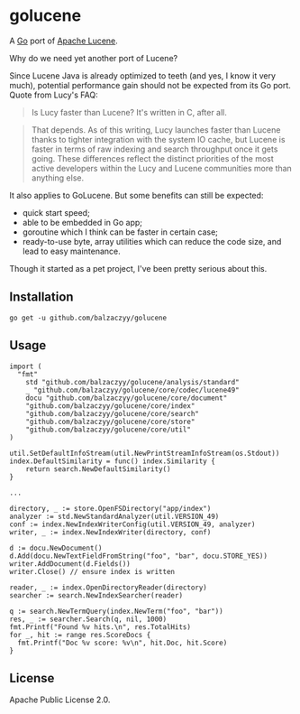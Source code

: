 golucene
========

A [Go](http://golang.org) port of [Apache Lucene](http://lucene.apache.org).

Why do we need yet another port of Lucene?

Since Lucene Java is already optimized to teeth (and yes, I know it very much), potential performance gain should not be expected from its Go port. Quote from Lucy's FAQ:

>Is Lucy faster than Lucene? It's written in C, after all.

>That depends. As of this writing, Lucy launches faster than Lucene thanks to tighter integration with the system IO cache, but Lucene is faster in terms of raw indexing and search throughput once it gets going. These differences reflect the distinct priorities of the most active developers within the Lucy and Lucene communities more than anything else.

It also applies to GoLucene. But some benefits can still be expected:
- quick start speed;
- able to be embedded in Go app;
- goroutine which I think can be faster in certain case;
- ready-to-use byte, array utilities which can reduce the code size, and lead to easy maintenance.

Though it started as a pet project, I've been pretty serious about this.

Installation
------------

	go get -u github.com/balzaczyy/golucene

Usage
-----

	import (
	  "fmt"
		std "github.com/balzaczyy/golucene/analysis/standard"
		_ "github.com/balzaczyy/golucene/core/codec/lucene49"
		docu "github.com/balzaczyy/golucene/core/document"
		"github.com/balzaczyy/golucene/core/index"
		"github.com/balzaczyy/golucene/core/search"
		"github.com/balzaczyy/golucene/core/store"
		"github.com/balzaczyy/golucene/core/util"
	)

	util.SetDefaultInfoStream(util.NewPrintStreamInfoStream(os.Stdout))
	index.DefaultSimilarity = func() index.Similarity {
		return search.NewDefaultSimilarity()
	}
	
	...

	directory, _ := store.OpenFSDirectory("app/index")
	analyzer := std.NewStandardAnalyzer(util.VERSION_49)
	conf := index.NewIndexWriterConfig(util.VERSION_49, analyzer)
	writer, _ := index.NewIndexWriter(directory, conf)

	d := docu.NewDocument()
	d.Add(docu.NewTextFieldFromString("foo", "bar", docu.STORE_YES))
	writer.AddDocument(d.Fields())
	writer.Close() // ensure index is written

	reader, _ := index.OpenDirectoryReader(directory)
	searcher := search.NewIndexSearcher(reader)
	
	q := search.NewTermQuery(index.NewTerm("foo", "bar"))
	res, _ := searcher.Search(q, nil, 1000)
	fmt.Printf("Found %v hits.\n", res.TotalHits)
	for _, hit := range res.ScoreDocs {
	  fmt.Printf("Doc %v score: %v\n", hit.Doc, hit.Score)
	}

License
-------
Apache Public License 2.0.
